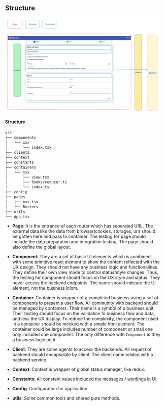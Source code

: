 ## Structure 

![img.png](./img.png)

#### Structure
```agsl
src
├── components
│   └── xxx
│       └── index.tsx
├── clients
├── context
├── constants
├── containers
│   └── xxx
│       ├── view.tsx
│       ├── hooks/reducer.ts
│       └── index.ts
├── config
├── pages
│   ├── xxx.tsx
│   └── Routers
├── utils
└── App.tsx
```

* **Page**: It is the entrance of each router which has seperated URL. The external data like the data from browser(cookies, storages, url) should be gotten here and pass to container. The testing for page should include the data preparation and integration testing. The page should also define the global layout.

* **Component**: They are a set of basic UI elements which is combined with some primitive react element to show the content reflected with the UX design. They should not have any business logic and functionalities. They define their own view mode to control status/style changes. Thus, the testing for component should focus on the UX style and status. They never access the backend endpoints. The name should indicate the UI element, not the business idiom. 

* **Container**: Container is wrapper of a completed business using a sef of components to present a user flow. All community with backend should be managed by containers. Their name is a symbol of a business unit. Their testing should focus on the validation fo business flow and data, and less the UX display. To reduce the complexity, the component used in a container should be mocked with a simple html element. The container could be large includes number of component or small one only included one component. The only difference with `Component` is they a business logic on it. 

* **Client**: They are some agents to access the backends. All request of backend should encapsulate by client. The client name related with a backend service.

* **Context**: Context is wrapper of global status manager, like redux. 

* **Constants**: All constant values included the messages / wordings in UI.  

* **Config**: Configuration for application.

* **utils**: Some common tools and shared pure methods.

